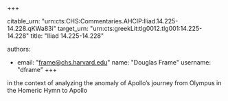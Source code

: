 +++


citable_urn: "urn:cts:CHS:Commentaries.AHCIP:Iliad.14.225-14.228.qKWa83i"
target_urn: "urn:cts:greekLit:tlg0012.tlg001:14.225-14.228"
title: "Iliad 14.225-14.228"

authors:
- email: "frame@chs.harvard.edu"
  name: "Douglas Frame"
  username: "dframe"
+++

<p>in the context of analyzing the anomaly of Apollo’s journey from Olympus in the Homeric Hymn to Apollo</p>